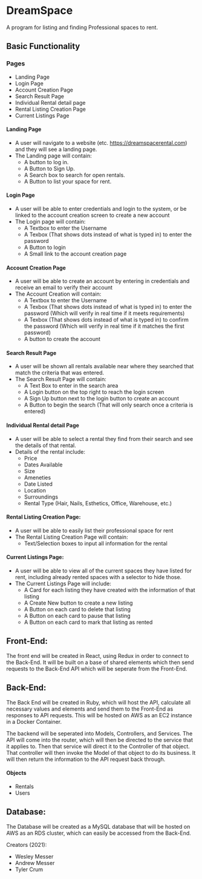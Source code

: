 # DreamSpace
A program for listing and finding Professional spaces to rent.

## Basic Functionality
  ### Pages
  * Landing Page
  * Login Page
  * Account Creation Page
  * Search Result Page
  * Individual Rental detail page
  * Rental Listing Creation Page
  * Current Listings Page

#### Landing Page
  * A user will navigate to a website (etc. https://dreamspacerental.com) and they will see a landing page.
  * The Landing page will contain:
    * A button to log in.
    * A Button to Sign Up.
    * A Search box to search for open rentals.
    * A Button to list your space for rent.

#### Login Page
  * A user will be able to enter credentials and login to the system, or be linked to the account creation screen to create a new account
  * The Login page will contain:
    * A Textbox to enter the Username
    * A Texbox (That shows dots instead of what is typed in) to enter the password
    * A Button to login
    * A Small link to the account creation page

#### Account Creation Page
  * A user will be able to create an account by entering in credentials and receive an email to verify their account
  * The Account Creation will contain:
    * A Textbox to enter the Username
    * A Texbox (That shows dots instead of what is typed in) to enter the password (Which will verify in real time if it meets requirements)
    * A Texbox (That shows dots instead of what is typed in) to confirm the password (Which will verify in real time if it matches the first password)
    * A button to create the account

#### Search Result Page
  * A user will be shown all rentals available near where they searched that match the criteria that was entered.
  * The Search Result Page will contain:
    * A Text Box to enter in the search area
    * A Login button on the top right to reach the login screen
    * A Sign Up button next to the login button to create an account
    * A Button to begin the search (That will only search once a criteria is entered)

#### Individual Rental detail Page
  * A user will be able to select a rental they find from their search and see the details of that rental.
  * Details of the rental include:
    * Price
    * Dates Available
    * Size
    * Ameneties
    * Date Listed
    * Location
    * Surroundings
    * Rental Type (Hair, Nails, Esthetics, Office, Warehouse, etc.)

#### Rental Listing Creation Page:
  * A user will be able to easily list their professional space for rent
  * The Rental Listing Creation Page will contain:
    * Text/Selection boxes to input all information for the rental

#### Current Listings Page:
  * A user will be able to view all of the current spaces they have listed for rent, including already rented spaces with a selector to hide those.
  * The Current Listings Page will include:
    * A Card for each listing they have created with the information of that listing
    * A Create New button to create a new listing
    * A Button on each card to delete that listing
    * A Button on each card to pause that listing
    * A Button on each card to mark that listing as rented

## Front-End:
  The front end will be created in React, using Redux in order to connect to the Back-End.  It will be built on a base of shared elements which then send requests to the Back-End API which will be seperate from the Front-End.

## Back-End:
  The Back End will be created in Ruby, which will host the API, calculate all necessary values and elements and send them to the Front-End as responses to API requests.  This will be hosted on AWS as an EC2 instance in a Docker Container.
  
  The backend will be seperated into Models, Controllers, and Services.  The API will come into the router, which will then be directed to the service that it applies to.  Then that service will direct it to the Controller of that object.  That controller will then invoke the Model of that object to do its business.  It will then return the information to the API request back through.
  
#### Objects
  * Rentals
  * Users

## Database:
  The Database will be created as a MySQL database that will be hosted on AWS as an RDS cluster, which can easily be accessed from the Back-End.
  
Creators (2021):
  - Wesley Messer
  - Andrew Messer
  - Tyler Crum
